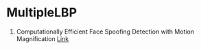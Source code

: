 # MultipleLBP

1. Computationally Efficient Face Spoofing Detection with Motion Magnification [Link](https://drive.google.com/drive/u/0/folders/16AN-oSB6fW4fhcasBYLBCe9YCZY6wnc3)